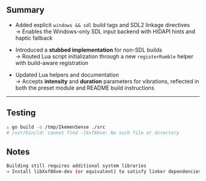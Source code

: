 ## Summary

- Added explicit `windows && sdl` build tags and SDL2 linkage directives  
  → Enables the Windows-only SDL input backend with HIDAPI hints and haptic fallback  

- Introduced a **stubbed implementation** for non-SDL builds  
  → Routed Lua script initialization through a new `registerRumble` helper with build-aware registration  

- Updated Lua helpers and documentation  
  → Accepts **intensity** and **duration** parameters for vibrations, reflected in both the preset module and README build instructions  

---

## Testing

```bash
⚠️ go build -o /tmp/IkemenSense ./src
# /usr/bin/ld: cannot find -lXxf86vm: No such file or directory
```

## Notes

```bash
Building still requires additional system libraries
→ Install libXxf86vm-dev (or equivalent) to satisfy linker dependencies

